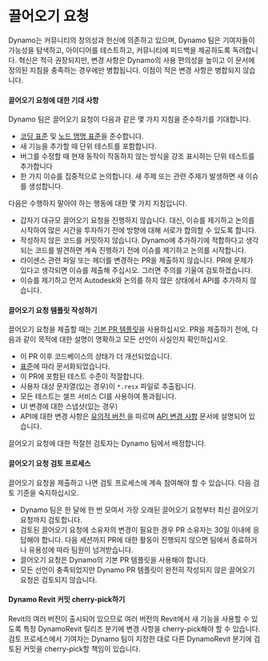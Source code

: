 # 끌어오기 요청

Dynamo는 커뮤니티의 창의성과 헌신에 의존하고 있으며, Dynamo 팀은 기여자들이 가능성을 탐색하고, 아이디어를 테스트하고, 커뮤니티에 피드백을 제공하도록 독려합니다. 혁신은 적극 권장되지만, 변경 사항은 Dynamo의 사용 편의성을 높이고 이 문서에 정의된 지침을 충족하는 경우에만 병합됩니다. 이점이 적은 변경 사항은 병합되지 않습니다.

#### 끌어오기 요청에 대한 기대 사항 <a href="#pull-request-expectations" id="pull-request-expectations"></a>

Dynamo 팀은 끌어오기 요청이 다음과 같은 몇 가지 지침을 준수하기를 기대합니다.

* [코딩 표준](https://github.com/DynamoDS/Dynamo/wiki/Coding-Standards) 및 [노드 명명 표준](https://github.com/DynamoDS/Dynamo/wiki/Naming-Standards)을 준수합니다.
* 새 기능을 추가할 때 단위 테스트를 포함합니다.
* 버그를 수정할 때 현재 동작이 작동하지 않는 방식을 강조 표시하는 단위 테스트를 추가합니다
* 한 가지 이슈를 집중적으로 논의합니다. 새 주제 또는 관련 주제가 발생하면 새 이슈를 생성합니다.

다음은 수행하지 말아야 하는 행동에 대한 몇 가지 지침입니다.

* 갑자기 대규모 끌어오기 요청을 진행하지 않습니다. 대신, 이슈를 제기하고 논의를 시작하여 많은 시간을 투자하기 전에 방향에 대해 서로가 합의할 수 있도록 합니다.
* 작성하지 않은 코드를 커밋하지 않습니다. Dynamo에 추가하기에 적합하다고 생각되는 코드를 발견하면 계속 진행하기 전에 이슈를 제기하고 논의를 시작합니다.
* 라이센스 관련 파일 또는 헤더를 변경하는 PR을 제출하지 않습니다. PR에 문제가 있다고 생각되면 이슈를 제출해 주십시오. 그러면 주의를 기울여 검토하겠습니다.
* 이슈를 제기하고 먼저 Autodesk와 논의를 하지 않은 상태에서 API를 추가하지 않습니다.

#### 끌어오기 요청 템플릿 작성하기 <a href="#filling-out-the-pull-request-template" id="filling-out-the-pull-request-template"></a>

끌어오기 요청을 제출할 때는 [기본 PR 템플릿](https://github.com/DynamoDS/Dynamo/blob/master/.github/PULL\_REQUEST\_TEMPLATE.md)을 사용하십시오. PR을 제출하기 전에, 다음과 같이 목적에 대한 설명이 명확하고 모든 선언이 사실인지 확인하십시오.

* 이 PR 이후 코드베이스의 상태가 더 개선되었습니다.
* [표준](https://github.com/DynamoDS/Dynamo/wiki/Coding-Standards)에 따라 문서화되었습니다.
* 이 PR에 포함된 테스트 수준이 적절합니다.
* 사용자 대상 문자열(있는 경우)이 `*.resx` 파일로 추출됩니다.
* 모든 테스트는 셀프 서비스 CI를 사용하여 통과됩니다.
* UI 변경에 대한 스냅샷(있는 경우)
* API에 대한 변경 사항은 [유의적 버전 ](https://github.com/DynamoDS/Dynamo/wiki/Dynamo-Versions)을 따르며 [API 변경 사항](https://github.com/DynamoDS/Dynamo/wiki/API-Changes) 문서에 설명되어 있습니다.

끌어오기 요청에 대한 적절한 검토자는 Dynamo 팀에서 배정합니다.

#### 끌어오기 요청 검토 프로세스 <a href="#pull-request-review-process" id="pull-request-review-process"></a>

끌어오기 요청을 제출하고 나면 검토 프로세스에 계속 참여해야 할 수 있습니다. 다음 검토 기준을 숙지하십시오.

* Dynamo 팀은 한 달에 한 번 모여서 가장 오래된 끌어오기 요청부터 최신 끌어오기 요청까지 검토합니다.
* 검토된 끌어오기 요청에 소유자의 변경이 필요한 경우 PR 소유자는 30일 이내에 응답해야 합니다. 다음 세션까지 PR에 대한 활동이 진행되지 않으면 팀에서 종료하거나 유용성에 따라 팀원이 넘겨받습니다.
* 끌어오기 요청은 Dynamo의 기본 PR 템플릿을 사용해야 합니다.
* 모든 선언이 충족되었지만 Dynamo PR 템플릿이 완전히 작성되지 않은 끌어오기 요청은 검토되지 않습니다.

#### Dynamo Revit 커밋 cherry-pick하기 <a href="#cherry-picking-dynamo-revit-commits" id="cherry-picking-dynamo-revit-commits"></a>

Revit의 여러 버전이 출시되어 있으므로 여러 버전의 Revit에서 새 기능을 사용할 수 있도록 특정 DynamoRevit 릴리즈 분기에 변경 사항을 cherry-pick해야 할 수 있습니다. 검토 프로세스에서 기여자는 Dynamo 팀이 지정한 대로 다른 DynamoRevit 분기에 검토된 커밋을 cherry-pick할 책임이 있습니다.
